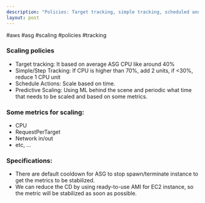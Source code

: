 ```yaml
---
description: "Policies: Target tracking, simple tracking, scheduled and predictive tracking"
layout: post
---
```


#aws #asg #scaling #policies #tracking 

### Scaling policies
- Target tracking: It based on average ASG CPU like around 40%
- Simple/Step Tracking: If CPU is higher than 70%, add 2 units, if <30%, reduce 1 CPU unit
- Schedule Actions: Scale based on time.
- Predictive Scaling: Using ML behind the scene and periodic what time that needs to be scaled and based on some metrics. 

### Some metrics for scaling:
- CPU
- RequestPerTarget
- Network in/out
- etc, ...

### Specifications:
- There are default cooldown for ASG to stop spawn/terminate instance to get the metrics to be stabilized.
- We can reduce the CD by using ready-to-use AMI for EC2 instance, so the metric will be stabilized as soon as possible.